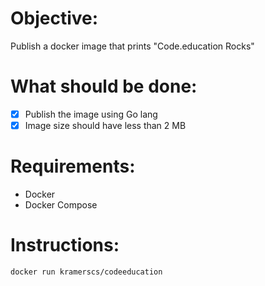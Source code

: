 # Objective:

Publish a docker image that prints "Code.education Rocks"

# What should be done:

- [X] Publish the image using Go lang
- [X] Image size should have less than 2 MB

# Requirements:

- Docker
- Docker Compose

# Instructions:

```
docker run kramerscs/codeeducation
```


